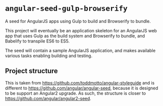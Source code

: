 # `angular-seed-gulp-browserify`

A seed for AngularJS apps using Gulp to build and Browserify to bundle.
 
This project will eventually be an application skeleton for an AngularJS web 
app that uses Gulp as the build system and Browserify to bundle, and Babelify 
to transpile ES6 to ES5.

The seed will contain a sample AngularJS application, and makes available 
various tasks enabling building and testing.

## Project structure

This is taken from https://github.com/toddmotto/angular-styleguide and is 
different to https://github.com/angular/angular-seed, because it is designed 
to be support an Angular2 upgrade.  As such, the structure is closer to 
https://github.com/angular/angular2-seed.
 
